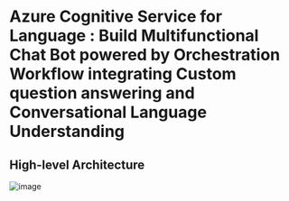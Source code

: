 # Azure Cognitive Service for Language : Build Multifunctional Chat Bot powered by Orchestration Workflow integrating Custom question answering and Conversational Language Understanding 

## High-level Architecture

![image](https://github.com/mahes-a/2023/assets/120069348/d25d2de2-36b3-402f-bfb7-e9d44e89e302)


